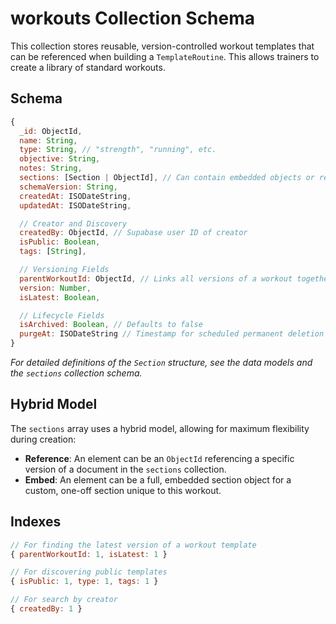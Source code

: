 # workouts Collection Schema

This collection stores reusable, version-controlled workout templates that can be referenced when building a `TemplateRoutine`. This allows trainers to create a library of standard workouts.

## Schema

```javascript
{
  _id: ObjectId,
  name: String,
  type: String, // "strength", "running", etc.
  objective: String,
  notes: String,
  sections: [Section | ObjectId], // Can contain embedded objects or references
  schemaVersion: String,
  createdAt: ISODateString,
  updatedAt: ISODateString,

  // Creator and Discovery
  createdBy: ObjectId, // Supabase user ID of creator
  isPublic: Boolean,
  tags: [String],

  // Versioning Fields
  parentWorkoutId: ObjectId, // Links all versions of a workout together
  version: Number,
  isLatest: Boolean,

  // Lifecycle Fields
  isArchived: Boolean, // Defaults to false
  purgeAt: ISODateString // Timestamp for scheduled permanent deletion
}
```

*For detailed definitions of the `Section` structure, see the data models and the `sections` collection schema.*

## Hybrid Model

The `sections` array uses a hybrid model, allowing for maximum flexibility during creation:
-   **Reference**: An element can be an `ObjectId` referencing a specific version of a document in the `sections` collection.
-   **Embed**: An element can be a full, embedded section object for a custom, one-off section unique to this workout.

## Indexes

```javascript
// For finding the latest version of a workout template
{ parentWorkoutId: 1, isLatest: 1 }

// For discovering public templates
{ isPublic: 1, type: 1, tags: 1 }

// For search by creator
{ createdBy: 1 }
```
